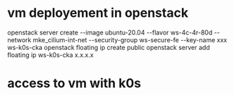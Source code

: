 # vm deployement in openstack
openstack server create --image ubuntu-20.04 --flavor ws-4c-4r-80d --network mke_cilium-int-net --security-group ws-secure-fe --key-name xxx ws-k0s-cka
openstack floating ip create public 
openstack server add floating ip ws-k0s-cka x.x.x.x

# access to vm with k0s
